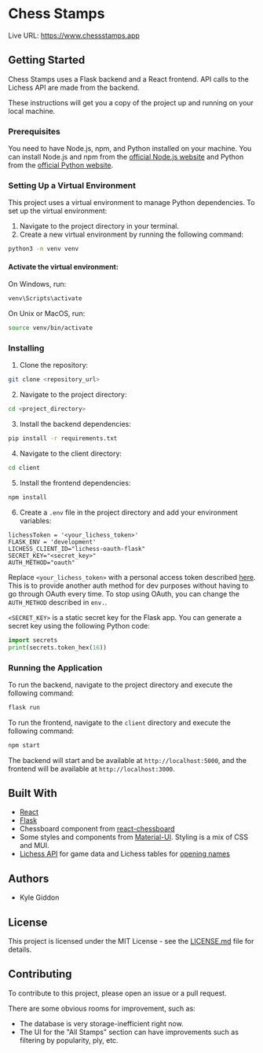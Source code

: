# Chess Stamps

Live URL: 
https://www.chessstamps.app


## Getting Started
Chess Stamps uses a Flask backend and a React frontend. API calls to the Lichess API are made from the backend.

These instructions will get you a copy of the project up and running on your local machine.

### Prerequisites

You need to have Node.js, npm, and Python installed on your machine. You can install Node.js and npm from the [official Node.js website](https://nodejs.org/) and Python from the [official Python website](https://www.python.org/).

### Setting Up a Virtual Environment

This project uses a virtual environment to manage Python dependencies. To set up the virtual environment:

1. Navigate to the project directory in your terminal.
2. Create a new virtual environment by running the following command:

```bash
python3 -m venv venv
```

#### Activate the virtual environment:

On Windows, run:

```bash
venv\Scripts\activate
```

On Unix or MacOS, run:

```bash
source venv/bin/activate
```


### Installing

1. Clone the repository:

```bash
git clone <repository_url>
```

2. Navigate to the project directory:

```bash
cd <project_directory>
```

3. Install the backend dependencies:

```bash
pip install -r requirements.txt
```

4. Navigate to the client directory:

```bash
cd client
```

5. Install the frontend dependencies:

```bash
npm install
```

6. Create a `.env` file in the project directory and add your environment variables:

```env
lichessToken = '<your_lichess_token>'
FLASK_ENV = 'development'
LICHESS_CLIENT_ID="lichess-oauth-flask"
SECRET_KEY="<secret_key>"
AUTH_METHOD="oauth"
```

Replace `<your_lichess_token>` with a personal access token described [here](https://lichess.org/api#section/Introduction/Authentication). This is to provide another auth method for dev purposes without having to go through OAuth every time. To stop using OAuth, you can change the `AUTH_METHOD` described in `env.`.

 `<SECRET_KEY>` is a static secret key for the Flask app. You can generate a secret key using the following Python code:

```python
import secrets
print(secrets.token_hex(16))
```

### Running the Application

To run the backend, navigate to the project directory and execute the following command:

```bash
flask run
```

To run the frontend, navigate to the `client` directory and execute the following command:

```bash
npm start
```

The backend will start and be available at `http://localhost:5000`, and the frontend will be available at `http://localhost:3000`.

## Built With

- [React](https://reactjs.org/)
- [Flask](https://flask.palletsprojects.com/en/3.0.x/)
- Chessboard component from [react-chessboard](https://www.npmjs.com/package/react-chessboard)
- Some styles and components from [Material-UI](https://material-ui.com/). Styling is a mix of CSS and MUI.
- [Lichess API](https://lichess.org/api) for game data and Lichess tables for [opening names](https://github.com/lichess-org/chess-openings)


## Authors

- Kyle Giddon

## License

This project is licensed under the MIT License - see the [LICENSE.md](LICENSE.md) file for details.

## Contributing

To contribute to this project, please open an issue or a pull request.

There are some obvious rooms for improvement, such as:

- The database is very storage-inefficient right now.
- The UI for the "All Stamps" section can have improvements such as filtering by popularity, ply, etc.

